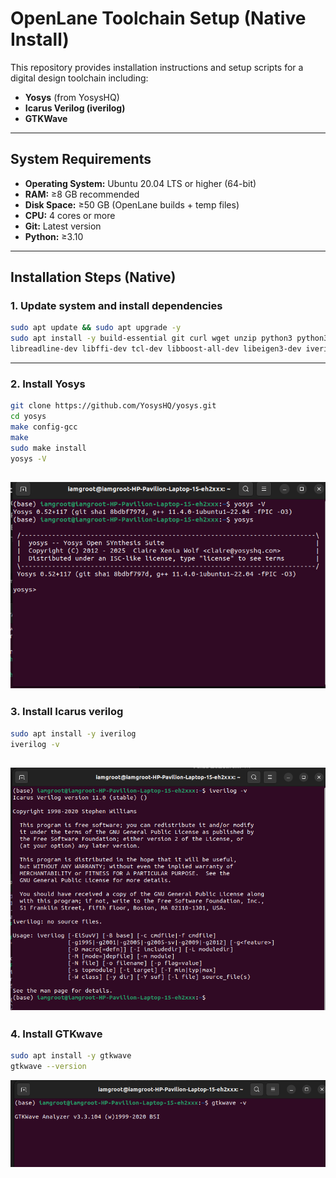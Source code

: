 # OpenLane Toolchain Setup (Native Install)

This repository provides installation instructions and setup scripts for a digital design toolchain including:

- **Yosys** (from YosysHQ)
- **Icarus Verilog (iverilog)**
- **GTKWave**

---

## System Requirements

- **Operating System:** Ubuntu 20.04 LTS or higher (64-bit)
- **RAM:** ≥8 GB recommended
- **Disk Space:** ≥50 GB (OpenLane builds + temp files)
- **CPU:** 4 cores or more
- **Git:** Latest version
- **Python:** ≥3.10

---

## Installation Steps (Native)

### 1. Update system and install dependencies
```bash
sudo apt update && sudo apt upgrade -y
sudo apt install -y build-essential git curl wget unzip python3 python3-pip bzip2 pkg-config cmake \
libreadline-dev libffi-dev tcl-dev libboost-all-dev libeigen3-dev iverilog gtkwave
```
---

### 2. Install Yosys
```bash
git clone https://github.com/YosysHQ/yosys.git
cd yosys
make config-gcc
make
sudo make install
yosys -V
```
![Yosys Installation Screenshot](yosys.png)
---

### 3. Install Icarus verilog
```bash
sudo apt install -y iverilog
iverilog -v
```
![Iverilog initialization screenshot](iverilog.png)
---

### 4. Install GTKwave
```bash
sudo apt install -y gtkwave
gtkwave --version
```
![GTKwave initialization screenshot](gtkwave.png)
